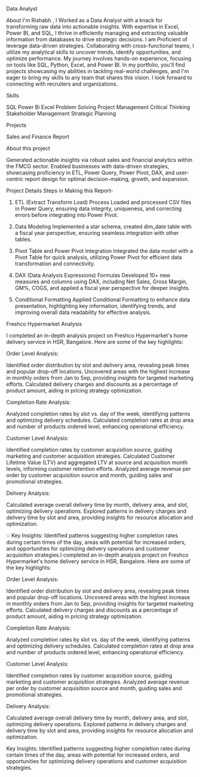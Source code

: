 Data Analyst 

About
I'm Rishabh , I Worked as a Data Analyst with a knack for transforming raw data into actionable insights. With expertise in Excel, Power BI, and SQL, I thrive in efficiently managing and extracting valuable information from databases to drive strategic decisions. I am Proficient of leverage data-driven strategies. Collaborating with cross-functional teams, I utilize my analytical skills to uncover trends, identify opportunities, and optimize performance. My journey involves hands-on experience, focusing on tools like SQL, Python, Excel, and Power BI. In my portfolio, you'll find projects showcasing my abilities in tackling real-world challenges, and I'm eager to bring my skills to any team that shares this vision. I look forward to connecting with recruiters and organizations.

Skills

SQL Power Bi Excel Problem Solving Project Management Critical Thinking Stakeholder Management Strategic Planning 

Projects

Sales and Finance Report 

About this project

Generated actionable insights via robust sales and financial analytics within the FMCG sector. Enabled businesses with data-driven strategies, showcasing proficiency in ETL, Power Query, Power Pivot, DAX, and user-centric report design for optimal decision-making, growth, and expansion.

Project Details
Steps in Making this Report-

1. ETL (Extract Transform Load) Process
Loaded and processed CSV files in Power Query, ensuring data integrity, uniqueness, and correcting errors before integrating into Power Pivot.

2. Data Modeling
Implemented a star schema, created dim_date table with a fiscal year perspective, ensuring seamless integration with other tables.

3. Pivot Table and Power Pivot Integration
Integrated the data model with a Pivot Table for quick analysis, utilizing Power Pivot for efficient data transformation and connectivity.

4. DAX (Data Analysis Expressions) Formulas
Developed 10+ new measures and columns using DAX, including Net Sales, Gross Margin, GM%, COGS, and applied a fiscal year perspective for deeper insights.

5. Conditional Formatting
Applied Conditional Formatting to enhance data presentation, highlighting key information, identifying trends, and improving overall data readability for effective analysis.


Freshco Hypermarket Analysis

I completed an in-depth analysis project on Freshco Hypermarket's home delivery service in HSR, Bangalore. Here are some of the key highlights:

Order Level Analysis:

Identified order distribution by slot and delivery area, revealing peak times and popular drop-off locations.
Uncovered areas with the highest increase in monthly orders from Jan to Sep, providing insights for targeted marketing efforts.
Calculated delivery charges and discounts as a percentage of product amount, aiding in pricing strategy optimization.

Completion Rate Analysis:

Analyzed completion rates by slot vs. day of the week, identifying patterns and optimizing delivery schedules.
Calculated completion rates at drop area and number of products ordered level, enhancing operational efficiency.

Customer Level Analysis:

Identified completion rates by customer acquisition source, guiding marketing and customer acquisition strategies.
Calculated Customer Lifetime Value (LTV) and aggregated LTV at source and acquisition month levels, informing customer retention efforts.
Analyzed average revenue per order by customer acquisition source and month, guiding sales and promotional strategies.

Delivery Analysis:

Calculated average overall delivery time by month, delivery area, and slot, optimizing delivery operations.
Explored patterns in delivery charges and delivery time by slot and area, providing insights for resource allocation and optimization.

💡 Key Insights: Identified patterns suggesting higher completion rates during certain times of the day, areas with potential for increased orders, and opportunities for optimizing delivery operations and customer acquisition strategies.I completed an in-depth analysis project on Freshco Hypermarket's home delivery service in HSR, Bangalore. Here are some of the key highlights:

Order Level Analysis:

Identified order distribution by slot and delivery area, revealing peak times and popular drop-off locations.
Uncovered areas with the highest increase in monthly orders from Jan to Sep, providing insights for targeted marketing efforts.
Calculated delivery charges and discounts as a percentage of product amount, aiding in pricing strategy optimization.

Completion Rate Analysis:

Analyzed completion rates by slot vs. day of the week, identifying patterns and optimizing delivery schedules.
Calculated completion rates at drop area and number of products ordered level, enhancing operational efficiency.

Customer Level Analysis:

Identified completion rates by customer acquisition source, guiding marketing and customer acquisition strategies.
Analyzed average revenue per order by customer acquisition source and month, guiding sales and promotional strategies.

Delivery Analysis:

Calculated average overall delivery time by month, delivery area, and slot, optimizing delivery operations.
Explored patterns in delivery charges and delivery time by slot and area, providing insights for resource allocation and optimization.

Key Insights: Identified patterns suggesting higher completion rates during certain times of the day, areas with potential for increased orders, and opportunities for optimizing delivery operations and customer acquisition strategies.
